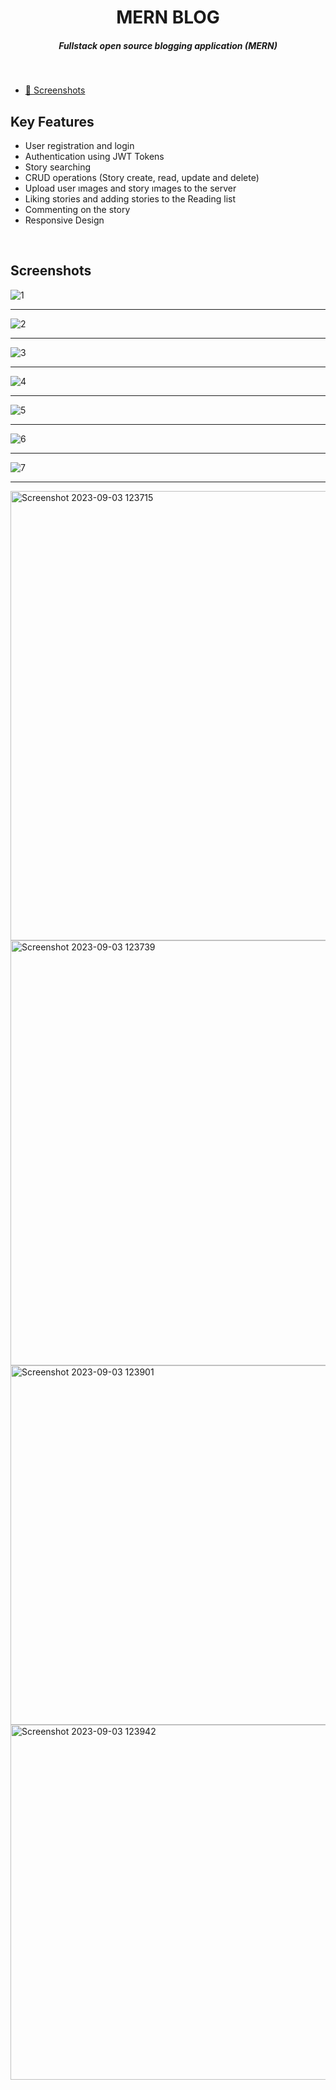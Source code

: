 <H1 align ="center" > MERN BLOG  </h1>
<h5  align ="center"> 
Fullstack open source blogging application (MERN) </h5>
<br/>

  * [📸 Screenshots](#screenshots)
 
##  Key Features

- User registration and login
- Authentication using JWT Tokens
- Story searching  
- CRUD operations (Story create, read, update and delete)
- Upload user ımages and story ımages  to the server
- Liking  stories and adding stories  to the Reading list
- Commenting  on the story
- Responsive Design

<br/>


 
 ##  Screenshots 
 ![1](https://user-images.githubusercontent.com/111676859/226197211-8abc5de5-7659-4811-b28a-ef885de64267.png)
---- -
![2](https://user-images.githubusercontent.com/111676859/226197288-1f0cf951-dd30-464f-b70a-10c449fe33b4.png)
--- - 
![3](https://user-images.githubusercontent.com/111676859/226197295-e9525dd5-1346-4951-a1c8-d5620166d7aa.png)
--- - 
![4](https://user-images.githubusercontent.com/111676859/226197298-ca0f5b6e-f523-4040-98a8-b92a17bbe22e.png)
--- - 
![5](https://user-images.githubusercontent.com/111676859/226197303-5d8a1a39-07f7-409f-8614-12d0ca0b2836.png)
--- - 
![6](https://user-images.githubusercontent.com/111676859/226197307-1d95a1f6-147a-4edb-b899-449c90c07713.png)
--- - 
![7](https://user-images.githubusercontent.com/111676859/226197312-b7bf6ae6-2c05-4b1d-bc25-4262af3f04f2.png)
--- - 
<img width="719" alt="Screenshot 2023-09-03 123715" src="https://github.com/divyanshnama/blog-website-mern/assets/104021285/ab5d7113-9246-4dbd-b6ae-9d6722562dca">
<img width="680" alt="Screenshot 2023-09-03 123739" src="https://github.com/divyanshnama/blog-website-mern/assets/104021285/3d51c3e5-03f8-4d66-9840-7c0f414e6e29">
<img width="575" alt="Screenshot 2023-09-03 123901" src="https://github.com/divyanshnama/blog-website-mern/assets/104021285/0ae9a9d4-93af-45be-9b42-e9359b926965">
<img width="568" alt="Screenshot 2023-09-03 123942" src="https://github.com/divyanshnama/blog-website-mern/assets/104021285/ec276c55-e75b-4d59-837d-5af9297eb9a9">
